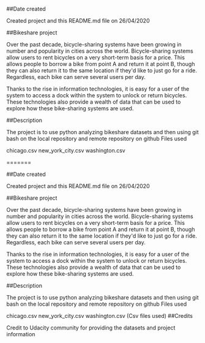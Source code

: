 
##Date created

Created project and this README.md file on 26/04/2020


##Bikeshare project

Over the past decade, bicycle-sharing systems have been growing in number and popularity in cities across the world. Bicycle-sharing systems allow users to rent bicycles on a very short-term basis for a price. This allows people to borrow a bike from point A and return it at point B, though they can also return it to the same location if they'd like to just go for a ride. Regardless, each bike can serve several users per day.

Thanks to the rise in information technologies, it is easy for a user of the system to access a dock within the system to unlock or return bicycles. These technologies also provide a wealth of data that can be used to explore how these bike-sharing systems are used.


##Description

The project is to use python analyzing bikeshare datasets and then using git bash on the local repository and remote repository on github
Files used

chicago.csv new_york_city.csv washington.csv

=======


##Date created

Created project and this README.md file on 26/04/2020

##Bikeshare project

Over the past decade, bicycle-sharing systems have been growing in number and popularity in cities across the world. Bicycle-sharing systems allow users to rent bicycles on a very short-term basis for a price. This allows people to borrow a bike from point A and return it at point B, though they can also return it to the same location if they'd like to just go for a ride. Regardless, each bike can serve several users per day.

Thanks to the rise in information technologies, it is easy for a user of the system to access a dock within the system to unlock or return bicycles. These technologies also provide a wealth of data that can be used to explore how these bike-sharing systems are used.

##Description

The project is to use python analyzing bikeshare datasets and then using git bash on the local repository and remote repository on github Files used

chicago.csv new_york_city.csv washington.csv  (Csv files used)
##Credits

Credit to Udacity community for providing the datasets and project information



